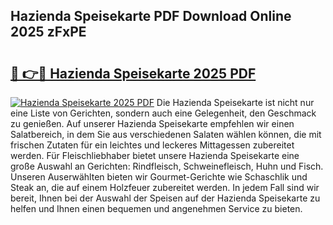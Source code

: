 ## Hazienda Speisekarte PDF Download Online 2025 zFxPE

# <h2><a href="http://gc7dnwb.nevu.top/?p=Hazienda+Speisekarte">🔗 👉🔴 Hazienda Speisekarte 2025 PDF</a></h2>

[![Hazienda Speisekarte 2025 PDF](https://i.imgur.com/dBaPXMq.png)](http://gc7dnwb.nevu.top/?p=Hazienda+Speisekarte)
Die Hazienda Speisekarte ist nicht nur eine Liste von Gerichten, sondern auch eine Gelegenheit, den Geschmack zu genießen. Auf unserer Hazienda Speisekarte empfehlen wir einen Salatbereich, in dem Sie aus verschiedenen Salaten wählen können, die mit frischen Zutaten für ein leichtes und leckeres Mittagessen zubereitet werden. Für Fleischliebhaber bietet unsere Hazienda Speisekarte eine große Auswahl an Gerichten: Rindfleisch, Schweinefleisch, Huhn und Fisch. Unseren Auserwählten bieten wir Gourmet-Gerichte wie Schaschlik und Steak an, die auf einem Holzfeuer zubereitet werden. In jedem Fall sind wir bereit, Ihnen bei der Auswahl der Speisen auf der Hazienda Speisekarte zu helfen und Ihnen einen bequemen und angenehmen Service zu bieten.
